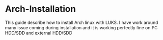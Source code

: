 # Arch-Installation

This guide describe how to install Arch linux with LUKS. I have work around many issue coming during installation and it is working perfectly fine on PC HDD/SDD and external HDD/SDD
